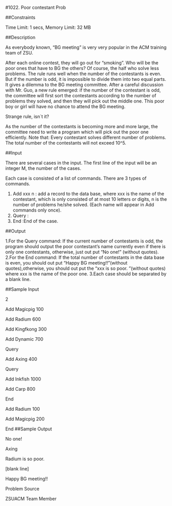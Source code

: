 #1022. Poor contestant Prob

##Constraints

Time Limit: 1 secs, Memory Limit: 32 MB

##Description

As everybody known, “BG meeting” is very very popular in the ACM training team of ZSU. 

After each online contest, they will go out for “smoking”. Who will be the poor ones that have to BG the others? Of course, the half who solve less problems. 
The rule runs well when the number of the contestants is even. But if the number is odd, it is impossible to divide them into two equal parts. It gives a dilemma to the BG meeting committee. After a careful discussion with Mr. Guo, a new rule emerged: if the number of the contestant is odd, the committee will first sort the contestants according to the number of problems they solved, and then they will pick out the middle one. This poor boy or girl will have no chance to attend the BG meeting. 

Strange rule, isn`t it?

As the number of the contestants is becoming more and more large, the committee need to write a program which will pick out the poor one efficiently.
Note that: Every contestant solves different number of problems. The total number of the contestants will not exceed 10^5.

##Input

There are several cases in the input. The first line of the input will be an integer M, the number of the cases.

Each case is consisted of a list of commands. There are 3 types of commands.

1. Add xxx n : add a record to the data base, where xxx is the name of the contestant, which is only consisted of at most 10 letters or digits, n is the number of problems he/she solved. (Each name will appear in Add commands only once).
2. Query :
3. End :End of the case.

##Output

1.For the Query command: If the current number of contestants is odd, the program should output the poor contestant’s name currently even if there is only one contestants, otherwise, just out put “No one!” (without quotes).
2.For the End command: 
   If the total number of contestants in the data base is even, you should out put “Happy BG meeting!!”(without quotes),otherwise, you should out put the “xxx is so poor. ”(without quotes) where xxx is the name of the poor one.
3.Each case should be separated by a blank line.

##Sample Input

2

Add Magicpig 100

Add Radium 600

Add Kingfkong 300

Add Dynamic 700 

Query

Add Axing 400

Query

Add Inkfish 1000

Add Carp 800

End

Add Radium 100

Add Magicpig 200

End
##Sample Output

No one!

Axing

Radium is so poor.

[blank line]

Happy BG meeting!!

Problem Source

ZSUACM Team Member